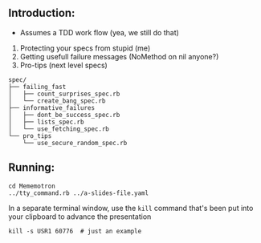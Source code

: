 ## Introduction:
 - Assumes a TDD work flow (yea, we still do that)
 1. Protecting your specs from stupid (me)
 2. Getting usefull failure messages (NoMethod on nil anyone?)
 3. Pro-tips (next level specs)

```
spec/
├── failing_fast
│   ├── count_surprises_spec.rb
│   └── create_bang_spec.rb
├── informative_failures
│   ├── dont_be_success_spec.rb
│   ├── lists_spec.rb
│   └── use_fetching_spec.rb
└── pro_tips
    └── use_secure_random_spec.rb
```

## Running:
```
cd Mememotron
../tty_command.rb ../a-slides-file.yaml
```

In a separate terminal window, use the `kill` command that's been put into your clipboard to advance the presentation
```
kill -s USR1 60776  # just an example
```
